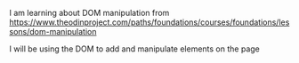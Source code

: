 I am learning about DOM manipulation from https://www.theodinproject.com/paths/foundations/courses/foundations/lessons/dom-manipulation

I will be using the DOM to add and manipulate elements on the page
